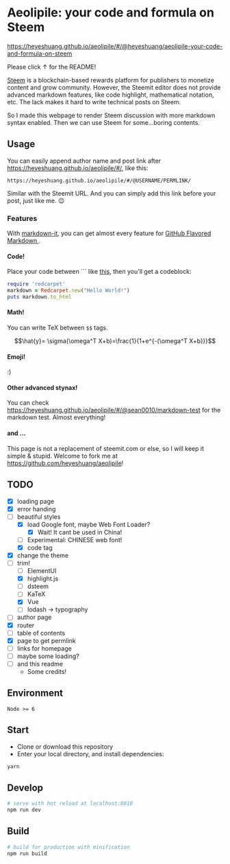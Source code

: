 # Aeolipile: your code and formula on Steem

<https://heyeshuang.github.io/aeolipile/#/@heyeshuang/aeolipile-your-code-and-formula-on-steem>

Please click ↑ for the README!

[Steem](https://steemit.com/) is a blockchain-based rewards platform for publishers to monetize content and grow community. However, the Steemit editor does not provide advanced markdown features, like code highlight, mathematical notation, etc. The lack makes it hard to write technical posts on Steem.

So I made this webpage to render Steem discussion with more markdown syntax enabled. Then we can use Steem for some...boring contents.

## Usage

You can easily append author name and post link after <https://heyeshuang.github.io/aeolipile/#/>, like this:

```
https://heyeshuang.github.io/aeolipile/#/@USERNAME/PERMLINK/
```
Similar with the Steemit URL. And you can simply add this link before your post, just like me. :wink:

### Features
With [markdown-it](https://github.com/markdown-it/markdown-it), you can get almost every feature for [GitHub Flavored Markdown
](https://guides.github.com/features/mastering-markdown/#GitHub-flavored-markdown).
#### Code!
Place your code between \`\`\` like [this](https://help.github.com/articles/creating-and-highlighting-code-blocks/), then you'll get a codeblock:

```ruby
require 'redcarpet'
markdown = Redcarpet.new("Hello World!")
puts markdown.to_html
```

#### Math!

You can write TeX between `$$` tags.

$$\hat{y}= \sigma(\omega^T X+b)=\frac{1}{1+e^{-(\omega^T X+b)}}$$

#### Emoji!

:)

#### Other advanced stynax!

You can check <https://heyeshuang.github.io/aeolipile/#/@sean0010/markdown-test> for the markdown test. Almost everything!

#### and ...
This page is not a replacement of steemit.com or else, so I will keep it simple & stupid. Welcome to fork me at <https://github.com/heyeshuang/aeolipile>!


## TODO
* [x] loading page
* [x] error handing
* [ ] beautiful styles
    * [x] load Google font, maybe Web Font Loader?
      * [x] Wait! It cant be used in China!
    * [ ] Experimental: CHINESE web font!
    * [x] code tag
* [x] change the theme
* [ ] trim!
  * [ ] ElementUI
  * [x] highlight.js
  * [ ] dsteem
  * [ ] KaTeX
  * [x] Vue
  * [ ] lodash -> typography
* [ ] author page
* [x] router
* [ ] table of contents
* [x] page to get permlink
* [ ] links for homepage
* [ ] maybe some loading?
* [ ] and this readme
  * Some credits!

## Environment

`Node >= 6`

## Start

 - Clone or download this repository
 - Enter your local directory, and install dependencies:

``` bash
yarn
```

## Develop

``` bash
# serve with hot reload at localhost:8010
npm run dev
```

## Build

``` bash
# build for production with minification
npm run build
```

